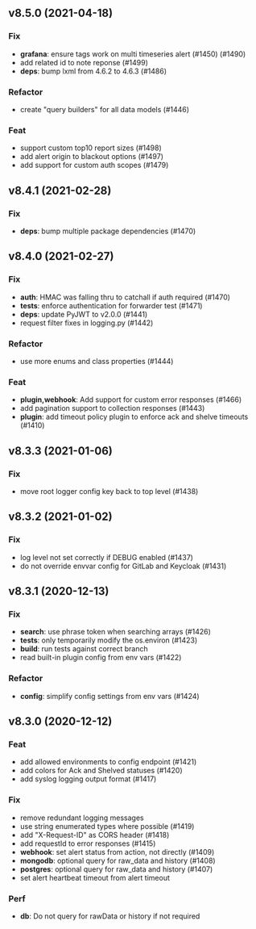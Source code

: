 ## v8.5.0 (2021-04-18)

### Fix

- **grafana**: ensure tags work on multi timeseries alert (#1450) (#1490)
- add related id to note reponse (#1499)
- **deps**: bump lxml from 4.6.2 to 4.6.3 (#1486)

### Refactor

- create "query builders" for all data models (#1446)

### Feat

- support custom top10 report sizes (#1498)
- add alert origin to blackout options (#1497)
- add support for custom auth scopes (#1479)

## v8.4.1 (2021-02-28)

### Fix

- **deps**: bump multiple package dependencies (#1470)

## v8.4.0 (2021-02-27)

### Fix

- **auth**: HMAC was falling thru to catchall if auth required (#1470)
- **tests**: enforce authentication for forwarder test (#1471)
- **deps**: update PyJWT to v2.0.0 (#1441)
- request filter fixes in logging.py (#1442)

### Refactor

- use more enums and class properties (#1444)

### Feat

- **plugin,webhook**: Add support for custom error responses (#1466)
- add pagination support to collection responses (#1443)
- **plugin**: add timeout policy plugin to enforce ack and shelve timeouts (#1410)

## v8.3.3 (2021-01-06)

### Fix

- move root logger config key back to top level (#1438)

## v8.3.2 (2021-01-02)

### Fix

- log level not set correctly if DEBUG enabled (#1437)
- do not override envvar config for GitLab and Keycloak (#1431)

## v8.3.1 (2020-12-13)

### Fix

- **search**: use phrase token when searching arrays (#1426)
- **tests**: only temporarily modify the os.environ (#1423)
- **build**: run tests against correct branch
- read built-in plugin config from env vars (#1422)

### Refactor

- **config**: simplify config settings from env vars (#1424)

## v8.3.0 (2020-12-12)

### Feat

- add allowed environments to config endpoint (#1421)
- add colors for Ack and Shelved statuses (#1420)
- add syslog logging output format (#1417)

### Fix

- remove redundant logging messages
- use string enumerated types where possible (#1419)
- add "X-Request-ID" as CORS header (#1418)
- add requestId to error responses (#1415)
- **webhook**: set alert status from action, not directly (#1409)
- **mongodb**: optional query for raw_data and history (#1408)
- **postgres**: optional query for raw_data and history (#1407)
- set alert heartbeat timeout from alert timeout

### Perf

- **db**: Do not query for rawData or history if not required
